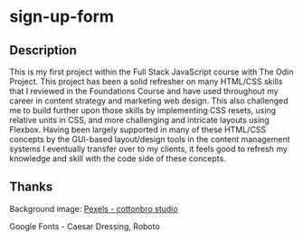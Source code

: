 # sign-up-form

## Description

This is my first project within the Full Stack JavaScript course with The Odin Project. This project has been a solid refresher on many HTML/CSS skills that I reviewed in the Foundations Course and have used throughout my career in content strategy and marketing web design. This also challenged me to build further upon those skills by implementing CSS resets, using relative units in CSS, and more challenging and intricate layouts using Flexbox. Having been largely supported in many of these HTML/CSS concepts by the GUI-based layout/design tools in the content management systems I eventually transfer over to my clients, it feels good to refresh my knowledge and skill with the code side of these concepts.

## Thanks

Background image: [Pexels - cottonbro studio](https://www.pexels.com/photo/purple-and-orange-light-on-a-concert-4722053/)

Google Fonts - Caesar Dressing, Roboto
